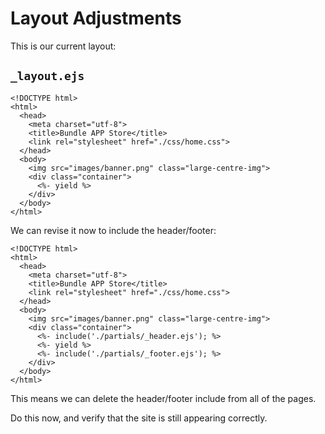 # Layout Adjustments

This is our current layout:

## `_layout.ejs`

~~~
<!DOCTYPE html>
<html>
  <head>
    <meta charset="utf-8">
    <title>Bundle APP Store</title>
    <link rel="stylesheet" href="./css/home.css">
  </head>
  <body>
    <img src="images/banner.png" class="large-centre-img">
    <div class="container">
      <%- yield %>
    </div>
  </body>
</html>
~~~

We can revise it now to include the header/footer:

~~~
<!DOCTYPE html>
<html>
  <head>
    <meta charset="utf-8">
    <title>Bundle APP Store</title>
    <link rel="stylesheet" href="./css/home.css">
  </head>
  <body>
    <img src="images/banner.png" class="large-centre-img">
    <div class="container">
      <%- include('./partials/_header.ejs'); %>
      <%- yield %>
      <%- include('./partials/_footer.ejs'); %>
    </div>
  </body>
</html>
~~~

This means we can delete the header/footer include from all of the pages.

Do this now, and verify that the site is still appearing correctly.

